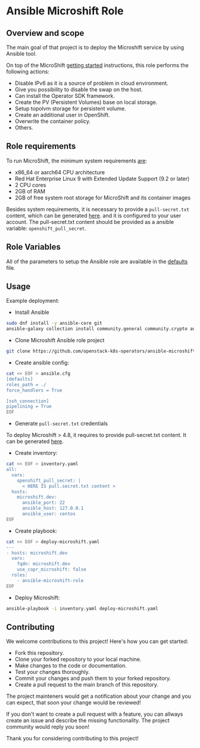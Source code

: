 # Ansible Microshift Role

## Overview and scope

The main goal of that project is to deploy the Microshift service by using
Ansible tool.

On top of the MicroShift [getting started](https://microshift.io/docs/getting-started/) instructions,
this role performs the following actions:

* Disable IPv6 as it is a source of problem in cloud environment.
* Give you possibility to disable the swap on the host.
* Can install the Operator SDK framework.
* Create the PV (Persistent Volumes) base on local storage.
* Setup topolvm storage for persistent volume.
* Create an additional user in OpenShift.
* Overwrite the container policy.
* Others.

## Role requirements

To run MicroShift, the minimum system requirements [are](https://github.com/openshift/microshift#system-requirements):

* x86_64 or aarch64 CPU architecture
* Red Hat Enterprise Linux 9 with Extended Update Support (9.2 or later)
* 2 CPU cores
* 2GB of RAM
* 2GB of free system root storage for MicroShift and its container images

Besides system requirements, it is necessary to provide a `pull-secret.txt`
content, which can be generated [here](https://console.redhat.com/openshift/create/local>).
and it is configured to your user account.
The pull-secret.txt content should be provided as a ansible variable: `openshift_pull_secret`.

## Role Variables

All of the parameters to setup the Ansible role are available in the [defaults](https://github.com/openstack-k8s-operators/ansible-microshift-role/blob/master/defaults/main.yaml) file.

## Usage

Example deployment:

* Install Ansible

```sh
sudo dnf install -y ansible-core git
ansible-galaxy collection install community.general community.crypto ansible.posix
```

* Clone Microshift Ansible role project

```sh
git clone https://github.com/openstack-k8s-operators/ansible-microshift-role
```

* Create ansible config:

```sh
cat << EOF > ansible.cfg
[defaults]
roles_path = ./
force_handlers = True

[ssh_connection]
pipelining = True
EOF
```

* Generate `pull-secret.txt` credentials

To deploy Microshift > 4.8, it requires to provide pull-secret.txt content.
It can be generated [here](https://cloud.redhat.com/openshift/create/local).

* Create inventory:

```sh
cat << EOF > inventory.yaml
all:
  vars:
    openshift_pull_secret: |
      < HERE IS pull.secret.txt content >
  hosts:
    microshift.dev:
      ansible_port: 22
      ansible_host: 127.0.0.1
      ansible_user: centos
EOF
```

* Create playbook:

```sh
cat << EOF > deploy-microshift.yaml
---
- hosts: microshift.dev
  vars:
    fqdn: microshift.dev
    use_copr_microshift: false
  roles:
    - ansible-microshift-role
EOF
```

* Deploy Microshift:

```sh
ansible-playbook -i inventory.yaml deploy-microshift.yaml
```

## Contributing

We welcome contributions to this project! Here's how you can get started:

* Fork this repository.
* Clone your forked repository to your local machine.
* Make changes to the code or documentation.
* Test your changes thoroughly.
* Commit your changes and push them to your forked repository.
* Create a pull request to the main branch of this repository.

The project mainteners would get a notification about your change and
you can expect, that soon your change would be reviewed!

If you don't want to create a pull request with a feature, you can allways
create an issue and describe the missing functionality. The project community
would reply you soon!

Thank you for considering contributing to this project!
